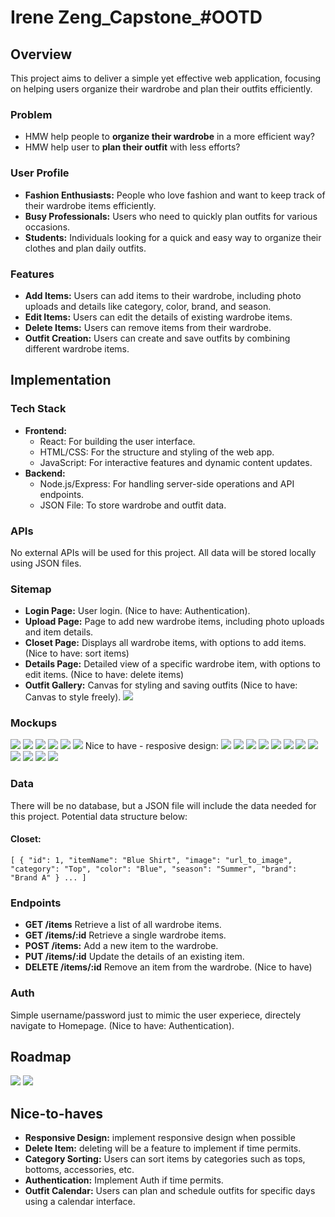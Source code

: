 # Irene Zeng_Capstone_#OOTD

## Overview
This project aims to deliver a simple yet effective web application, focusing on helping users organize their wardrobe and plan their outfits efficiently.

### Problem
-   HMW help people to **organize their wardrobe** in a more efficient way?
-   HMW help user to **plan their outfit** with less efforts? 

### User Profile
-   **Fashion Enthusiasts:** People who love fashion and want to keep track of their wardrobe items efficiently.
-   **Busy Professionals:** Users who need to quickly plan outfits for various occasions.
-   **Students:** Individuals looking for a quick and easy way to organize their clothes and plan daily outfits.

### Features
-   **Add Items:** Users can add items to their wardrobe, including photo uploads and details like category, color, brand, and season.
-   **Edit Items:** Users can edit the details of existing wardrobe items.
-   **Delete Items:** Users can remove items from their wardrobe.  
- **Outfit Creation:** Users can create and save outfits by combining different wardrobe items.

## Implementation

### Tech Stack
-   **Frontend:**
    -   React: For building the user interface.
    -   HTML/CSS: For the structure and styling of the web app.
    -   JavaScript: For interactive features and dynamic content updates.
-   **Backend:**
    -   Node.js/Express: For handling server-side operations and API endpoints.
    -   JSON File: To store wardrobe and outfit data.

### APIs
No external APIs will be used for this project. All data will be stored locally using JSON files.

### Sitemap
-   **Login Page:** User login. (Nice to have: Authentication).
-   **Upload Page:** Page to add new wardrobe items, including photo uploads and item details.
-   **Closet Page:** Displays all wardrobe items, with options to add items. (Nice to have: sort items)
-   **Details Page:** Detailed view of a specific wardrobe item, with options to edit items. (Nice to have: delete items)
-   **Outfit Gallery:** Canvas for styling and saving outfits (Nice to have: Canvas to style freely).
![](./Mockups-Roadmap-Sitemap/1-sitemap.jpg)

### Mockups
![](./Mockups-Roadmap-Sitemap/3-mockup-desktop0-login.jpg)
![](./Mockups-Roadmap-Sitemap/3-mockup-desktop1-homepage.jpg)
![](./Mockups-Roadmap-Sitemap/3-mockup-desktop2-upload-page.jpg)
![](./Mockups-Roadmap-Sitemap/3-mockup-desktop3-item-details.jpg)
![](./Mockups-Roadmap-Sitemap/3-mockup-desktop4-outfit-new.jpg)
![](./Mockups-Roadmap-Sitemap/3-mockup-desktop5-outfit-all.jpg)
Nice to have - resposive design:
![](./Mockups-Roadmap-Sitemap/3-mockup-tablet0-login.jpg)
![](./Mockups-Roadmap-Sitemap/3-mockup-tablet1-homepage.jpg)
![](./Mockups-Roadmap-Sitemap/3-mockup-tablet2-upload-page.jpg)
![](./Mockups-Roadmap-Sitemap/3-mockup-tablet3-item-details.jpg)
![](./Mockups-Roadmap-Sitemap/3-mockup-tablet4-outfit-new.jpg)
![](./Mockups-Roadmap-Sitemap/3-mockup-tablet5-outfit-all.jpg)
![](./Mockups-Roadmap-Sitemap/3-mockup-mobile0-login.jpg)
![](./Mockups-Roadmap-Sitemap/3-mockup-mobile1-homepage.jpg)
![](./Mockups-Roadmap-Sitemap/3-mockup-mobile2-upload-page.jpg)
![](./Mockups-Roadmap-Sitemap/3-mockup-mobile3-item-details.jpg)
![](./Mockups-Roadmap-Sitemap/3-mockup-mobile4-outfit-new.jpg)
![](./Mockups-Roadmap-Sitemap/3-mockup-mobile5-outfit-all.jpg)

### Data
There will be no database, but a JSON file will include the data needed for this project. Potential data structure below:

#### Closet:
`[
  {
    "id": 1,
    "itemName": "Blue Shirt",
    "image": "url_to_image",
    "category": "Top",
    "color": "Blue",
    "season": "Summer",
    "brand": "Brand A"
  }
  ...
]` 

### Endpoints
-   **GET /items** Retrieve a list of all wardrobe items.
-   **GET /items/:id** Retrieve a single wardrobe items.
-   **POST /items:** Add a new item to the wardrobe.
-   **PUT /items/:id** Update the details of an existing item.
-   **DELETE /items/:id** Remove an item from the wardrobe. (Nice to have)

### Auth
Simple username/password just to mimic the user experiece, directely navigate to Homepage. 
(Nice to have: Authentication).

## Roadmap
![](./Mockups-Roadmap-Sitemap/2.1-roadmap.jpg)
![](./Mockups-Roadmap-Sitemap/2.2-roadmap-execution.jpg)

## Nice-to-haves

- **Responsive Design:** implement responsive design when possible
- **Delete Item:** deleting will be a feature to implement if time permits.
- **Category Sorting:** Users can sort items by categories such as tops, bottoms, accessories, etc.
- **Authentication:** Implement Auth if time permits.
- **Outfit Calendar:** Users can plan and schedule outfits for specific days using a calendar interface.
